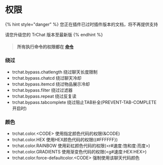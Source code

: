 # 权限

{% hint style="danger" %}
您正在插件已过时插件版本的文档，将不再提供支持

请您升级您的 TrChat 版本至最新版
{% endhint %}

> #### **所有执行命令的权限都在** [**命令**](https://github.com/TrPlugins/TrChat/wiki/%E5%91%BD%E4%BB%A4)

### 绕过

* trchat.bypass.chatlength 绕过聊天长度限制
* trchat.bypass.chatcd 绕过聊天冷却
* trchat.bypass.itemcd 绕过物品展示冷却
* trchat.bypass.filter 绕过过滤器
* trchat.bypass.repeat 绕过反复读
* trchat.bypass.tabcomplete 绕过阻止TAB补全(PREVENT-TAB-COMPLETE开启时)

### 颜色

* trchat.color.\<CODE> 使用指定颜色代码的权限(\&CODE)
* trchat.color.HEX 使用HEX颜色代码的权限({#FFFFFF})
* trchat.color.RAINBOW 使用彩虹颜色代码的权限(\<r#速度:饱和度:亮度>)
* trchat.color.GRADIENTS 使用渐变色代码的权限(\<g#速度:HEX:HEX>)
* trchat.color.force-defaultcolor.\<CODE> 强制使用该聊天代码颜色
